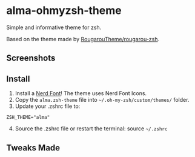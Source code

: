 # alma-ohmyzsh-theme

Simple and informative theme for zsh.

Based on the theme made by [RougarouTheme/rougarou-zsh](https://github.com/RougarouTheme/rougarou-zsh).

## Screenshots

## Install

1. Install a [Nerd Font](https://www.nerdfonts.com/)! The theme uses Nerd Font Icons.
2. Copy the `alma.zsh-theme` file into `~/.oh-my-zsh/custom/themes/` folder.
3. Update your .zshrc file to:
  ```
  ZSH_THEME="alma"
  ```
4. Source the .zshrc file or restart the terminal: source `~/.zshrc`

## Tweaks Made
